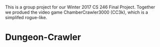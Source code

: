 This is a group project for our Winter 2017 CS 246 Final Project.  Together we produed the video game ChamberCrawler3000 (CC3k), which is a simplifed rogue-like.
# Dungeon-Crawler
